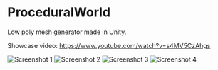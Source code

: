 # ProceduralWorld
Low poly mesh generator made in Unity.

Showcase video: https://www.youtube.com/watch?v=s4MV5CzAhgs

![Screenshot 1](https://i.imgur.com/gXPbYEa.jpg)
![Screenshot 2](https://i.imgur.com/nqsCEgP.jpg)
![Screenshot 3](https://i.imgur.com/Q9AFKG6.jpg)
![Screenshot 4](https://i.imgur.com/suKwtwe.jpg)
